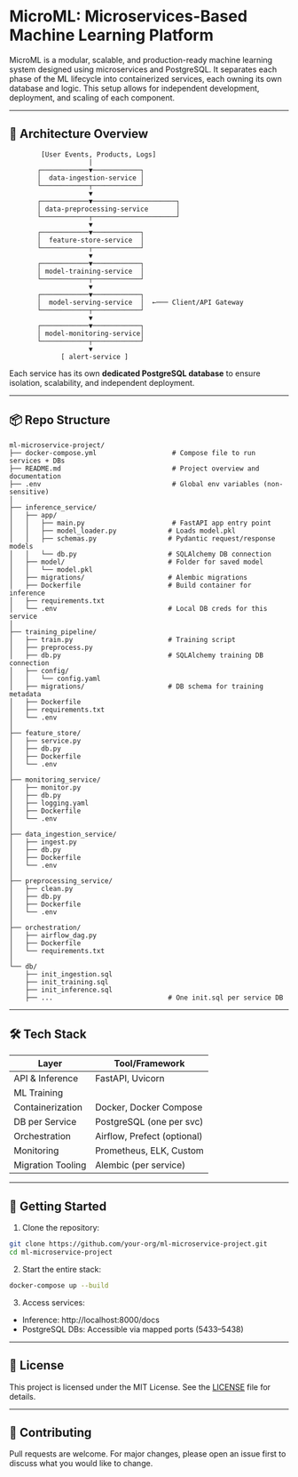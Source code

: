# MicroML: Microservices-Based Machine Learning Platform

MicroML is a modular, scalable, and production-ready machine learning system designed using microservices and PostgreSQL. It separates each phase of the ML lifecycle into containerized services, each owning its own database and logic. This setup allows for independent development, deployment, and scaling of each component.

---

## 🔧 Architecture Overview

```
        [User Events, Products, Logs]
                    |
       ┌────────────▼────────────┐
       │  data-ingestion-service │
       └────────────┬────────────┘
                    ▼
       ┌────────────▼─────────────────────┐
       │ data-preprocessing-service       │
       └────────────┬─────────────────────┘
                    ▼
       ┌────────────▼────────────┐
       │  feature-store-service  │
       └────────────┬────────────┘
                    ▼
       ┌────────────▼────────────┐
       │ model-training-service  │
       └────────────┬────────────┘
                    ▼
       ┌────────────▼────────────┐
       │  model-serving-service  │  ←─── Client/API Gateway
       └────────────┬────────────┘
                    ▼
       ┌────────────▼────────────┐
       │ model-monitoring-service│
       └────────────┬────────────┘
                    ▼
             [ alert-service ]
```

Each service has its own **dedicated PostgreSQL database** to ensure isolation, scalability, and independent deployment.

---

## 📦 Repo Structure

```
ml-microservice-project/
├── docker-compose.yml                   # Compose file to run services + DBs
├── README.md                            # Project overview and documentation
├── .env                                 # Global env variables (non-sensitive)
│
├── inference_service/
│   ├── app/
│   │   ├── main.py                      # FastAPI app entry point
│   │   ├── model_loader.py             # Loads model.pkl
│   │   ├── schemas.py                  # Pydantic request/response models
│   │   └── db.py                       # SQLAlchemy DB connection
│   ├── model/                          # Folder for saved model
│   │   └── model.pkl
│   ├── migrations/                     # Alembic migrations
│   ├── Dockerfile                      # Build container for inference
│   ├── requirements.txt
│   └── .env                            # Local DB creds for this service
│
├── training_pipeline/
│   ├── train.py                        # Training script
│   ├── preprocess.py
│   ├── db.py                           # SQLAlchemy training DB connection
│   ├── config/
│   │   └── config.yaml
│   ├── migrations/                     # DB schema for training metadata
│   ├── Dockerfile
│   ├── requirements.txt
│   └── .env
│
├── feature_store/
│   ├── service.py
│   ├── db.py
│   ├── Dockerfile
│   └── .env
│
├── monitoring_service/
│   ├── monitor.py
│   ├── db.py
│   ├── logging.yaml
│   ├── Dockerfile
│   └── .env
│
├── data_ingestion_service/
│   ├── ingest.py
│   ├── db.py
│   ├── Dockerfile
│   └── .env
│
├── preprocessing_service/
│   ├── clean.py
│   ├── db.py
│   ├── Dockerfile
│   └── .env
│
├── orchestration/
│   ├── airflow_dag.py
│   ├── Dockerfile
│   └── requirements.txt
│
└── db/
    ├── init_ingestion.sql
    ├── init_training.sql
    ├── init_inference.sql
    ├── ...                             # One init.sql per service DB
```

---

## 🛠️ Tech Stack

| Layer               | Tool/Framework            |
|---------------------|---------------------------|
| API & Inference     | FastAPI, Uvicorn          |
| ML Training         |      |
| Containerization    | Docker, Docker Compose    |
| DB per Service      | PostgreSQL (one per svc)  |
| Orchestration       | Airflow, Prefect (optional)|
| Monitoring          | Prometheus, ELK, Custom   |
| Migration Tooling   | Alembic (per service)     |

---

## 🚀 Getting Started

1. Clone the repository:
```bash
git clone https://github.com/your-org/ml-microservice-project.git
cd ml-microservice-project
```

2. Start the entire stack:
```bash
docker-compose up --build
```

3. Access services:
- Inference: http://localhost:8000/docs
- PostgreSQL DBs: Accessible via mapped ports (5433–5438)

---

## 📄 License
This project is licensed under the MIT License. See the [LICENSE](LICENSE) file for details.

---

## 🤝 Contributing
Pull requests are welcome. For major changes, please open an issue first to discuss what you would like to change.